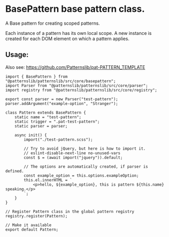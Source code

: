 # BasePattern base pattern class.

A Base pattern for creating scoped patterns.

Each instance of a pattern has its own local scope.
A new instance is created for each DOM element on which a pattern applies.


## Usage:

Also see: https://github.com/Patternslib/pat-PATTERN_TEMPLATE


    import { BasePattern } from "@patternslib/patternslib/src/core/basepattern";
    import Parser from "@patternslib/patternslib/src/core/parser";
    import registry from "@patternslib/patternslib/src/core/registry";

    export const parser = new Parser("test-pattern");
    parser.addArgument("example-option", "Stranger");

    class Pattern extends BasePattern {
        static name = "test-pattern";
        static trigger = ".pat-test-pattern";
        static parser = parser;

        async init() {
            import("./test-pattern.scss");

            // Try to avoid jQuery, but here is how to import it.
            // eslint-disable-next-line no-unused-vars
            const $ = (await import("jquery")).default;

            // The options are automatically created, if parser is defined.
            const example_option = this.options.exampleOption;
            this.el.innerHTML = `
                <p>hello, ${example_option}, this is pattern ${this.name} speaking.</p>
            `;
        }
    }

    // Register Pattern class in the global pattern registry
    registry.register(Pattern);

    // Make it available
    export default Pattern;

